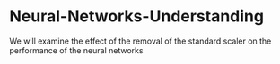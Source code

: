 # Neural-Networks-Understanding
We will examine the effect of the removal of the standard scaler on the performance of the neural networks
